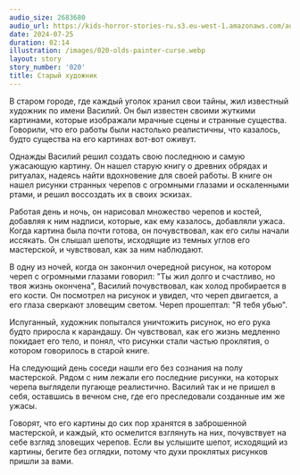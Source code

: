 ```yaml
---
audio_size: 2683680
audio_url: https://kids-horror-stories-ru.s3.eu-west-1.amazonaws.com/audio/020-olds-painter-curse.mp3
date: 2024-07-25
duration: 02:14
illustration: /images/020-olds-painter-curse.webp
layout: story
story_number: '020'
title: Старый художник
---
```


В старом городе, где каждый уголок хранил свои тайны, жил известный художник по имени Василий. Он был известен своими жуткими картинами, которые изображали мрачные сцены и странные существа. Говорили, что его работы были настолько реалистичны, что казалось, будто существа на его картинах вот-вот оживут.

Однажды Василий решил создать свою последнюю и самую ужасающую картину. Он нашел старую книгу о древних обрядах и ритуалах, надеясь найти вдохновение для своей работы. В книге он нашел рисунки странных черепов с огромными глазами и оскаленными ртами, и решил воссоздать их в своих эскизах.

Работая день и ночь, он нарисовал множество черепов и костей, добавляя к ним надписи, которые, как ему казалось, добавляли ужаса. Когда картина была почти готова, он почувствовал, как его силы начали иссякать. Он слышал шепоты, исходящие из темных углов его мастерской, и чувствовал, как за ним наблюдают.

В одну из ночей, когда он закончил очередной рисунок, на котором череп с огромными глазами говорил: "Ты жил долго и счастливо, но твоя жизнь окончена", Василий почувствовал, как холод пробирается в его кости. Он посмотрел на рисунок и увидел, что череп двигается, а его глаза сверкают зловещим светом. Череп прошептал: "Я тебя убью".

Испуганный, художник попытался уничтожить рисунок, но его рука будто приросла к карандашу. Он чувствовал, как его жизнь медленно покидает его тело, и понял, что рисунки стали частью проклятия, о котором говорилось в старой книге.

На следующий день соседи нашли его без сознания на полу мастерской. Рядом с ним лежали его последние рисунки, на которых черепа выглядели пугающе реалистично. Василий так и не пришел в себя, оставшись в вечном сне, где его преследовали созданные им же ужасы.

Говорят, что его картины до сих пор хранятся в заброшенной мастерской, и каждый, кто осмелится взглянуть на них, почувствует на себе взгляд зловещих черепов. Если вы услышите шепот, исходящий из картины, бегите без оглядки, потому что духи проклятых рисунков пришли за вами.